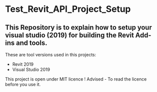 # Test_Revit_API_Project_Setup
## This Repository is to explain how to setup your visual studio (2019) for building the Revit Add-ins and tools.

These are tool versions used in this projects:
- Revit 2019
- Visual Studio 2019

This project is open under MIT licence !
Advised - To read the licence before you use it. 
